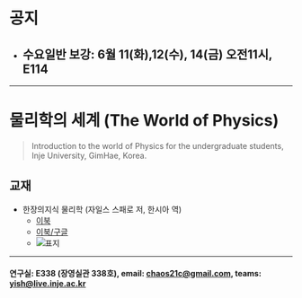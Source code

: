 # 공지
- ## 수요일반 보강: 6월 11(화),12(수), 14(금) 오전11시, E114
---
# 물리학의 세계 (The World of Physics)

> Introduction to the world of Physics for the undergraduate students, Inje University, GimHae, Korea.

## 교재
- 한장의지식 물리학 (자일스 스패로 저, 한시아 역)
  * [이북](https://ridibooks.com/books/222001825)
  * [이북/구글](https://books.google.co.kr/books?id=fVgzDwAAQBAJ&printsec=frontcover&dq=%ED%95%9C%EC%9E%A5%EC%9D%98+%EC%A7%80%EC%8B%9D+%EB%AC%BC%EB%A6%AC%ED%95%99&hl=ko&sa=X&redir_esc=y#v=onepage&q=%ED%95%9C%EC%9E%A5%EC%9D%98%20%EC%A7%80%EC%8B%9D%20%EB%AC%BC%EB%A6%AC%ED%95%99&f=false)
  * ![표지](https://misc.ridibooks.com/cover/222001825/large)

---
#### 연구실: E338 (장영실관 338호), email: chaos21c@gmail.com, teams: yish@live.inje.ac.kr

